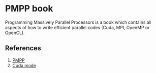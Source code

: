 # PMPP book  
Programming Massively Parallel Processors is a book which contains all aspects of how to write efficient parallel codes (Cuda, MPI, OpenMP or OpenCL).

## References
1. [PMPP](http://gpu.di.unimi.it/books/PMPP-3rd-Edition.pdf)
2. [Cuda mode](https://www.youtube.com/@CUDAMODE)